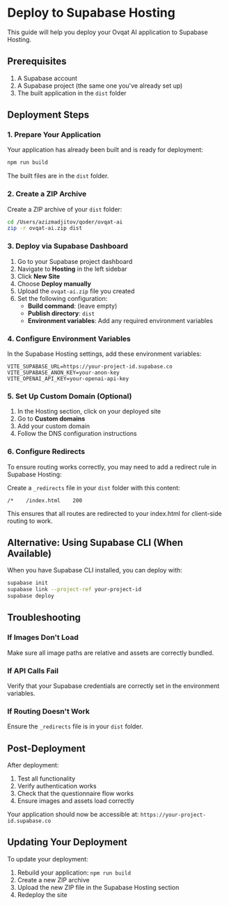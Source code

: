 # Deploy to Supabase Hosting

This guide will help you deploy your Ovqat AI application to Supabase Hosting.

## Prerequisites

1. A Supabase account
2. A Supabase project (the same one you've already set up)
3. The built application in the `dist` folder

## Deployment Steps

### 1. Prepare Your Application

Your application has already been built and is ready for deployment:
```bash
npm run build
```

The built files are in the `dist` folder.

### 2. Create a ZIP Archive

Create a ZIP archive of your `dist` folder:
```bash
cd /Users/azizmadjitov/qoder/ovqat-ai
zip -r ovqat-ai.zip dist
```

### 3. Deploy via Supabase Dashboard

1. Go to your Supabase project dashboard
2. Navigate to **Hosting** in the left sidebar
3. Click **New Site**
4. Choose **Deploy manually**
5. Upload the `ovqat-ai.zip` file you created
6. Set the following configuration:
   - **Build command**: (leave empty)
   - **Publish directory**: `dist`
   - **Environment variables**: Add any required environment variables

### 4. Configure Environment Variables

In the Supabase Hosting settings, add these environment variables:
```
VITE_SUPABASE_URL=https://your-project-id.supabase.co
VITE_SUPABASE_ANON_KEY=your-anon-key
VITE_OPENAI_API_KEY=your-openai-api-key
```

### 5. Set Up Custom Domain (Optional)

1. In the Hosting section, click on your deployed site
2. Go to **Custom domains**
3. Add your custom domain
4. Follow the DNS configuration instructions

### 6. Configure Redirects

To ensure routing works correctly, you may need to add a redirect rule in Supabase Hosting:

Create a `_redirects` file in your `dist` folder with this content:
```
/*    /index.html    200
```

This ensures that all routes are redirected to your index.html for client-side routing to work.

## Alternative: Using Supabase CLI (When Available)

When you have Supabase CLI installed, you can deploy with:
```bash
supabase init
supabase link --project-ref your-project-id
supabase deploy
```

## Troubleshooting

### If Images Don't Load
Make sure all image paths are relative and assets are correctly bundled.

### If API Calls Fail
Verify that your Supabase credentials are correctly set in the environment variables.

### If Routing Doesn't Work
Ensure the `_redirects` file is in your `dist` folder.

## Post-Deployment

After deployment:
1. Test all functionality
2. Verify authentication works
3. Check that the questionnaire flow works
4. Ensure images and assets load correctly

Your application should now be accessible at: `https://your-project-id.supabase.co`

## Updating Your Deployment

To update your deployment:
1. Rebuild your application: `npm run build`
2. Create a new ZIP archive
3. Upload the new ZIP file in the Supabase Hosting section
4. Redeploy the site